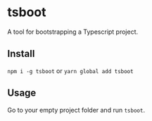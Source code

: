 # tsboot

A tool for bootstrapping a Typescript project.

## Install

`npm i -g tsboot` or `yarn global add tsboot`

## Usage

Go to your empty project folder and run `tsboot`.
